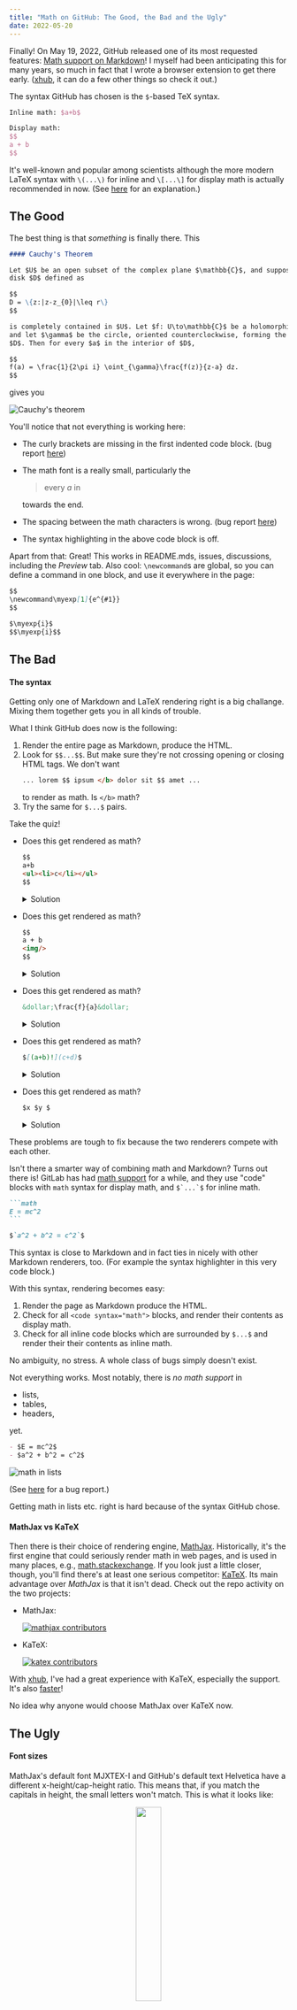 ```yaml
---
title: "Math on GitHub: The Good, the Bad and the Ugly"
date: 2022-05-20
---
```


Finally! On May 19, 2022, GitHub released one of its most requested features:
[Math support on
Markdown](https://github.blog/2022-05-19-math-support-in-markdown/)! I myself
had been anticipating this for many years, so much in fact that I wrote a
browser extension to get there early. ([xhub](https://github.com/nschloe/xhub),
it can do a few other things so check it out.)

The syntax GitHub has chosen is the `$`-based TeX syntax.
```latex
Inline math: $a+b$

Display math:
$$
a + b
$$
```
It's well-known and popular among scientists although the more modern LaTeX
syntax with `\(...\)` for inline and `\[...\]` for display math is actually
recommended in now.
(See [here](https://tex.stackexchange.com/q/510/13262) for an explanation.)


## The Good

The best thing is that _something_ is finally there. This


```markdown
#### Cauchy's Theorem

Let $U$ be an open subset of the complex plane $\mathbb{C}$, and suppose the closed
disk $D$ defined as

$$
D = \{z:|z-z_{0}|\leq r\}
$$

is completely contained in $U$. Let $f: U\to\mathbb{C}$ be a holomorphic function,
and let $\gamma$ be the circle, oriented counterclockwise, forming the boundary of
$D$. Then for every $a$ in the interior of $D$,

$$
f(a) = \frac{1}{2\pi i} \oint_{\gamma}\frac{f(z)}{z-a} dz.
$$
```

gives you

![Cauchy's theorem](/images/math-cauchy.png)

You'll notice that not everything is working here:

  - The curly brackets are missing in the first indented code block. (bug
    report [here](https://github.com/github/feedback/discussions/16993))
  - The math font is a really small, particularly the

    > every _a_ in

    towards the end.

  - The spacing between the math characters is wrong. (bug report
[here](https://github.com/github/feedback/discussions/16997))

  - The syntax highlighting in the above code block is off.

Apart from that: Great! This works in README.mds, issues, discussions,
including the _Preview_ tab. Also cool: `\newcommand`s are global, so you can
define a command in one block, and use it everywhere in the page:

```markdown
$$
\newcommand\myexp[1]{e^{#1}}
$$

$\myexp{i}$
$$\myexp{i}$$
```

## The Bad

#### The syntax

Getting only one of Markdown and LaTeX rendering right is a big challange.
Mixing them together gets you in all kinds of trouble.

What I think GitHub does now is the following:

1. Render the entire page as Markdown, produce the HTML.
2. Look for `$$...$$`. But make sure they're not crossing opening or closing
   HTML tags. We don't want
   ```markdown
   ... lorem $$ ipsum </b> dolor sit $$ amet ...
   ```
   to render as math. Is `</b>` math?
3. Try the same for `$...$` pairs.

Take the quiz!

- Does this get rendered as math?
  ```markdown
  $$
  a+b
  <ul><li>c</li></ul>
  $$
  ```
  <details>
  <summary>Solution</summary>
  No.
  </details>

- Does this get rendered as math?
  ```markdown
  $$
  a + b
  <img/>
  $$
  ```
  <details>
  <summary>Solution</summary>
  It doesn't render at all.
  </details>

- Does this get rendered as math?
  ```markdown
  &dollar;\frac{f}{a}&dollar;
  ```
  <details>
  <summary>Solution</summary>
  Yup, this is math.
  </details>

- Does this get rendered as math?
  ```markdown
  $[(a+b)!](c+d)$
  ```
  <details>
  <summary>Solution</summary>
  Nope, this is a link surrounded by $.
  </details>

- Does this get rendered as math?
  ```markdown
  $x $y $
  ```
  <details>
  <summary>Solution</summary>
  Yes, but only the <em>x</em>. The <em>y</em> is gone.
  </details>

These problems are tough to fix because the two renderers compete with
each other.

Isn't there a smarter way of combining math and Markdown? Turns out there is!
GitLab has had [math
support](https://docs.gitlab.com/ee/user/markdown.html#math) for a while, and
they use "code" blocks with `math` syntax for display math, and ``$`...`$`` for
inline math.

````markdown
```math
E = mc^2
```

$`a^2 + b^2 = c^2`$
````

This syntax is close to Markdown and in fact ties in nicely with other Markdown
renderers, too. (For example the syntax highlighter in this very code block.)

With this syntax, rendering becomes easy:

1. Render the page as Markdown produce the HTML.
2. Check for all `<code syntax="math">` blocks, and render their contents as
   display math.
3. Check for all inline code blocks which are surrounded by `$...$` and render
   their their contents as inline math.

No ambiguity, no stress. A whole class of bugs simply doesn't exist.

Not everything works. Most notably, there is _no math support_ in

- lists,
- tables,
- headers,

yet.

```markdown
- $E = mc^2$
- $a^2 + b^2 = c^2$
```

![math in lists](/images/math-in-lists.png)

(See [here](https://github.com/github/feedback/discussions/16992) for a
bug report.)

Getting math in lists etc. right is hard because of the syntax GitHub chose.


#### MathJax vs KaTeX

Then there is their choice of rendering engine,
[MathJax](https://github.com/mathjax/MathJax/). Historically, it's the first
engine that could seriously render math in web pages, and is used in many
places, e.g., [math.stackexchange](https://math.stackexchange.com/).
If you look just a little closer, though, you'll find there's at least one
serious competitor: [KaTeX](https://github.com/KaTeX/KaTeX). Its main
advantage over _MathJax_ is that it isn't dead. Check out the repo activity on the two projects:

- MathJax:

  [![mathjax contributors](/images/mathjax-contributors.png)](https://github.com/mathjax/MathJax/graphs/contributors)

- KaTeX:

  [![katex contributors](/images/katex-contributors.png)](https://github.com/KaTeX/KaTeX/graphs/contributors)

With
[xhub](https://github.com/nschloe/xhub), I've had a great experience with
KaTeX, especially the support.
It's also [faster](https://www.intmath.com/cg5/katex-mathjax-comparison.php)!

No idea why anyone would choose MathJax over KaTeX now.

## The Ugly

#### Font sizes

MathJax's default font MJXTEX-I and GitHub's default text Helvetica have a
different x-height/cap-height ratio. This means that, if you match the capitals
in height, the small letters won't match. This is what it looks like:

<p align="center">
  <img src="/images/math-font-size.png" width="30%">
</p>

Font enthusiasts will also notice that the text font is sans-serif while the
math font has serifs -- a no-go in serious typesetting.

There's probably not too much you can do here. Matching text and math fonts is
a whole branch of science, see, e.g.,
[here](https://tug.org/pracjourn/2006-1/hartke/hartke.pdf).

See the bug report
[here](https://github.com/github/feedback/discussions/16999).


#### Kerning

_Kerning_ is a typographist's way of saying _distance between letters_. Compare
the kerning in `a = b` between Github

<p align="center">
  <img src="/images/kerning-github.png" width="20%">
</p>

and LaTeX:

<p align="center">
  <img src="/images/kerning-latex.png" width="20%">
</p>

Clearly, the GitHub kerning is off. This could perhaps be a  font issue, or an
issue related to MathJax. (See the bug report
[here](https://github.com/github/feedback/discussions/16997).)

## Concluding thoughts

The reason why I'm so excited about this feature is that, in combination with
version control and the issues/discussions capabilities in GitHub, I can see
tectonic changes in how we're publishing science. At last, science can really
reap the benefits of a connected internet by moving away from static PDFs to
living, breathing repositories which _render_ like PDFs and provide a central
place where one can actually talk about the article. -- And fix bugs!

I'm less enthusiastic about some of the engineering decisions in developing
this product though. Particularly the choice of MathJax over KaTeX confuses me.
Since that is more or less a drop-in replacement, perhaps that can be fixed at
some point.

A more serious issue is GitHub's approach of (not) trying to consolidate math
and Markdown syntax. _Something_ is working now, but thinking about the
underlying code gives me the chills. It'll be almost impossible 

the decision against GitLab's Markdown math syntax.
